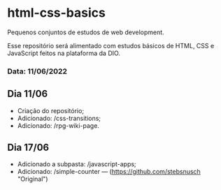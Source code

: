 # html-css-basics
Pequenos conjuntos de estudos de web development.

Esse repositório será alimentado com estudos básicos de HTML, CSS e JavaScript feitos na plataforma da DIO. 

### Data: 11/06/2022

## Dia 11/06

* Criação do repositório;
* Adicionado: /css-transitions;
* Adicionado: /rpg-wiki-page.

## Dia 17/06
* Adicionado a subpasta: /javascript-apps;
* Adicionado: /simple-counter — (https://github.com/stebsnusch "Original")
